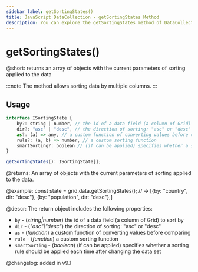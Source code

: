 ```yaml
---
sidebar_label: getSortingStates()
title: JavaScript DataCollection - getSortingStates Method 
description: You can explore the getSortingStates method of DataCollection in the documentation of the DHTMLX JavaScript UI library. Browse developer guides and API reference, try out code examples and live demos, and download a free 30-day evaluation version of DHTMLX Suite.
---
```


# getSortingStates()

@short: returns an array of objects with the current parameters of sorting applied to the data

:::note
The method allows sorting data by multiple columns.
:::

## Usage

~~~jsx 
interface ISortingState {
    by?: string | number, // the id of a data field (a column of Grid) to sort by
    dir?: "asc" | "desc", // the direction of sorting: "asc" or "desc"
    as?: (a) => any, // a custom function of converting values before comparing
    rule?: (a, b) => number, // a custom sorting function
    smartSorting?: boolean // (if can be applied) specifies whether a sorting rule should be applied each time after changing the data set
}

getSortingStates(): ISortingState[];
~~~

@returns:
An array of objects with the current parameters of sorting applied to the data.

@example:
const state = grid.data.getSortingStates(); 
// -> [{by: "country", dir: "desc"}, {by: "population", dir: "desc"},]

@descr:
The return object includes the following properties:

- `by` - (*string|number*) the id of a data field (a column of Grid) to sort by
- `dir` - (*"asc"|"desc"*) the direction of sorting: "asc" or "desc"
- `as` - (*function*) a custom function of converting values before comparing
- `rule` - (*function*) a custom sorting function
- `smartSorting` - (*boolean*) (if can be applied) specifies whether a sorting rule should be applied each time after changing the data set

@changelog:
added in v9.1